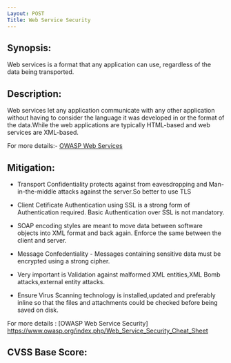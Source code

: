 ```yaml
---
Layout: POST
Title: Web Service Security
---
```


Synopsis:
---------------
Web services is a format that any application can use, regardless of the data being transported. 

Description:
-------------------
Web services let any application communicate with any other application without having to consider the language it was developed in or the format of the data.While the web applications are typically HTML-based and web services are XML-based.

For more details:- [OWASP Web Services](https://www.owasp.org/index.php/Web_Services)

Mitigation:
-------------
- Transport Confidentiality protects against from eavesdropping and Man-in-the-middle attacks against the server.So better to use TLS

- Client Cetificate Authentication using SSL is a strong form of Authentication required. Basic Authentication over SSL is not mandatory.

- SOAP encoding styles are meant to move data between software objects into XML format and back again. Enforce the same between the client and server.

- Message Confedentiality - Messages containing sensitive data must be encrypted using a strong cipher.

- Very important is Validation against malformed XML entities,XML Bomb attacks,external entity attacks.

- Ensure Virus Scanning technology is installed,updated and preferably  inline so that the files and attachments could be checked before being saved on disk.

For more details : [OWASP Web Service Security] https://www.owasp.org/index.php/Web_Service_Security_Cheat_Sheet

CVSS Base Score:
-------------------------- 

